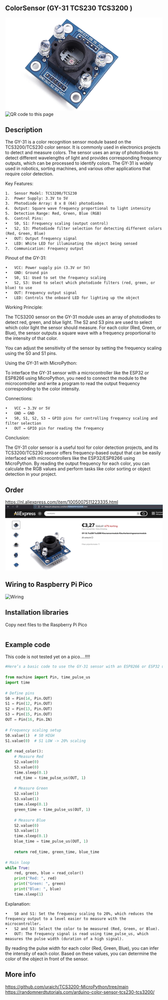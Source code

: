 ## ColorSensor (GY-31 TCS230 TCS3200 )
<img src="TCS230_Photo.jpg" alt="Photo of the component">
<img src="TCS230_QR_code.jpg" alt="QR code to this page" width="80" height="80">

## Description
The GY-31 is a color recognition sensor module based on the TCS3200/TCS230 color sensor. It is commonly used in electronics projects to detect and measure colors. The sensor uses an array of photodiodes to detect different wavelengths of light and provides corresponding frequency outputs, which can be processed to identify colors. The GY-31 is widely used in robotics, sorting machines, and various other applications that require color detection.

Key Features:

	1.	Sensor Model: TCS3200/TCS230
	2.	Power Supply: 3.3V to 5V
	3.	Photodiode Array: 8 x 8 (64) photodiodes
	4.	Output: Square wave frequency proportional to light intensity
	5.	Detection Range: Red, Green, Blue (RGB)
	6.	Control Pins:
	•	S0, S1: Frequency scaling (output control)
	•	S2, S3: Photodiode filter selection for detecting different colors (Red, Green, Blue)
	•	OUT: Output frequency signal
	•	LED: White LED for illuminating the object being sensed
	7.	Communication: Frequency output

Pinout of the GY-31:

	•	VCC: Power supply pin (3.3V or 5V)
	•	GND: Ground pin
	•	S0, S1: Used to set the frequency scaling
	•	S2, S3: Used to select which photodiode filters (red, green, or blue) to use
	•	OUT: Frequency output signal
	•	LED: Controls the onboard LED for lighting up the object

Working Principle:

The TCS3200 sensor on the GY-31 module uses an array of photodiodes to detect red, green, and blue light. The S2 and S3 pins are used to select which color light the sensor should measure. For each color (Red, Green, or Blue), the sensor outputs a square wave with a frequency proportional to the intensity of that color.

You can adjust the sensitivity of the sensor by setting the frequency scaling using the S0 and S1 pins.

Using the GY-31 with MicroPython:

To interface the GY-31 sensor with a microcontroller like the ESP32 or ESP8266 using MicroPython, you need to connect the module to the microcontroller and write a program to read the output frequency corresponding to the color intensity.

Connections:

	•	VCC → 3.3V or 5V
	•	GND → GND
	•	S0, S1, S2, S3 → GPIO pins for controlling frequency scaling and filter selection
	•	OUT → GPIO pin for reading the frequency

Conclusion:

The GY-31 color sensor is a useful tool for color detection projects, and its TCS3200/TCS230 sensor offers frequency-based output that can be easily interfaced with microcontrollers like the ESP32/ESP8266 using MicroPython. By reading the output frequency for each color, you can calculate the RGB values and perform tasks like color sorting or object detection in your project.

## Order
<a href="https://nl.aliexpress.com/item/1005007511223335.html">https://nl.aliexpress.com/item/1005007511223335.html</a>
<img src="TCS230_Order.jpg" alt="Photo of the Order">

## Wiring to Raspberry Pi Pico
<img src="TCS230_Wiring.jpg" alt="Wiring" >

## Installation libraries
Copy next files to the Raspberry Pi Pico

```bash

```

## Example code

This code is not tested yet on a pico....!!!!
```python
#Here’s a basic code to use the GY-31 sensor with an ESP8266 or ESP32 using MicroPython. This example uses PWM (pulse width #modulation) to read the frequency output from the sensor.

from machine import Pin, time_pulse_us
import time

# Define pins
S0 = Pin(14, Pin.OUT)
S1 = Pin(12, Pin.OUT)
S2 = Pin(13, Pin.OUT)
S3 = Pin(15, Pin.OUT)
OUT = Pin(16, Pin.IN)

# Frequency scaling setup
S0.value(1)  # S0 HIGH
S1.value(0)  # S1 LOW -> 20% scaling

def read_color():
    # Measure Red
    S2.value(0)
    S3.value(0)
    time.sleep(0.1)
    red_time = time_pulse_us(OUT, 1)
    
    # Measure Green
    S2.value(1)
    S3.value(1)
    time.sleep(0.1)
    green_time = time_pulse_us(OUT, 1)
    
    # Measure Blue
    S2.value(0)
    S3.value(1)
    time.sleep(0.1)
    blue_time = time_pulse_us(OUT, 1)
    
    return red_time, green_time, blue_time

# Main loop
while True:
    red, green, blue = read_color()
    print("Red: ", red)
    print("Green: ", green)
    print("Blue: ", blue)
    time.sleep(1)
```
Explanation:

	•	S0 and S1: Set the frequency scaling to 20%, which reduces the frequency output to a level easier to measure with the microcontroller.
	•	S2 and S3: Select the color to be measured (Red, Green, or Blue).
	•	OUT: The frequency signal is read using time_pulse_us, which measures the pulse width (duration of a high signal).

By reading the pulse width for each color (Red, Green, Blue), you can infer the intensity of each color. Based on these values, you can determine the color of the object in front of the sensor.


## More info
https://github.com/uraich/TCS3200-MicroPython/tree/main
https://randomnerdtutorials.com/arduino-color-sensor-tcs230-tcs3200/





